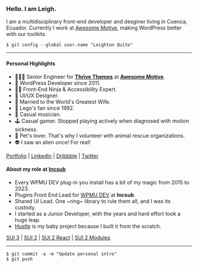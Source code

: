### Hello. I am Leigh.

I am a multidisciplinary front-end developer and desginer living in Cuenca, Ecuador. Currently I work at [Awesome Motive](https://awesomemotive.com/), making WordPress better with our toolkits.

```
$ git config --global user.name "Leighton Quito"
```

- - -

#### Personal Highlights

- 🧑🏻‍💻 Senior Engineer for **[Thrive Themes](https://github.com/ThriveThemes)** at **[Awesome Motive](https://github.com/awesomemotive)**.
- 👾 WordPress Developer since 2011.
- 🥷🏻 Front-End Ninja & Accessibility Expert.
- 🎨 UI/UX Designer.
- 💑 Married to the World's Greatest Wife.
- 🧱 Lego's fan since 1992.
- 🎸 Casual musician.
- 🕹️ Casual gamer. Stopped playing actively when diagnosed with motion sickness.
- 🐾 Pet's lover. That's why I volunteer with animal rescue organizations.
- 👽 I saw an alien once! For real!

[Portfolio](https://iamleigh.com/) | [LinkedIn](https://www.linkedin.com/in/iamleigh/) | [Dribbble](http://dribbble.com/iamleigh/) | [Twitter](http://twitter.com/uixleighton/)

#### About my role at [Incsub](http://incsub.com/)

- Every WPMU DEV plug-in you install has a bit of my magic from 2015 to 2023.
- Plugins Front End Lead for [WPMU DEV](https://wpmudev.com/) at **Incsub**.
- Shared UI Lead. One ~ring~ library to rule them all, and I was its custody.
- I started as a Junior Developer, with the years and hard effort took a huge leap.
- [Hustle](https://wpmudev.com/project/hustle/) is my baby project because I built it from the scratch.

[SUI 3](https://wpmudev.github.io/sui-docs/) | [SUI 2](https://wpmudev.github.io/shared-ui/) | [SUI 2 React](https://wpmudev.github.io/shared-ui-react/) | [SUI 2 Modules](https://wpmudev.github.io/shared-modules/)

- - -

```
$ git commit -a -m "Update personal intro"
$ git push
```
